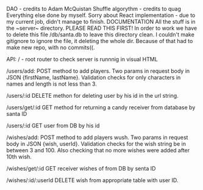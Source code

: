 DAO - credits to Adam McQuistan Shuffle algorythm - credits to quag Everything else done by myself.
Sorry about React implementation - due to my current job, didn't manage to finish.
DOCUMENTATION
All the stuff is in the ~server~ directory.
PLEASE READ THIS FIRST!
In order to work we have to delete this file /db/santa.db to leave this directory clean. I couldn't make gitignore to ignore the file, it deleting the whole dir. Because of that had to make new repo, with no commits((.

API:
/ - root router to check server is runnnig in visual HTML

/users/add: POST method to add players. Two params in request body in JSON {firstName, lastName}. Validation checks for only characters in names and length is not less than 3.

/users/:id DELETE methon for deleting user by his id in the url string.

/users/get/:id GET method for returning a candy receiver from database by santa ID

/users/:id GET user from DB by his id

/wishes/add: POST method to add players wush. Two params in request body in JSON {wish, userId}. Validation checks for the wish string be in between 3 and 100. Also checking that no more wishes were added after 10th wish.

/wishes/get/:id GET receiver wishes of from DB by senta ID

/wishes/:id/:userId DELETE wish from appropriate table with user ID.
